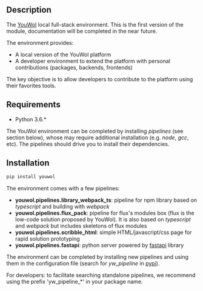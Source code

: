 

## Description

The <a href="https://www.youwol.com/">YouWol</a> local full-stack environment.
This is the first version of the module, documentation will be completed in the near future.

The environment provides:
- A local version of the YouWol platform
- A developer environment to extend the platform with personal contributions (packages, backends, frontends)

The key objective is to allow developers to contribute to the platform using their favorites tools.

## Requirements

* Python 3.6.*

The YouWol environment can be completed by installing *pipelines* (see section below),
whose may require additional installation (e.g. *node*, *gcc*, etc).
The pipelines should drive you to install their dependencies.

## Installation

```bash
pip install youwol
```
The environment comes with a few pipelines:
-  **youwol.pipelines.library_webpack_ts**: pipeline for npm library based on *typescript* and building with *webpack*
-  **youwol.pipelines.flux_pack**: pipeline for flux's modules box (flux is the low-code solution proposed by YouWol). 
It is also based on *typescript* and *webpack* but includes skeletons of flux modules
-  **youwol.pipelines.scribble_html**: simple HTML/javascript/css page for rapid solution prototyping
-  **youwol.pipelines.fastapi**: python server powered by <a href='https://fastapi.tiangolo.com/'>fastapi</a> library


The environment can be completed by installing new pipelines and using them in the configuration file
(search for *yw_pipeline* in <a href='https://pypi.org/'>pypi</a>).

For developers: to facilitate searching standalone pipelines, we recommend using the prefix 'yw_pipeline_*' in your
package name.


